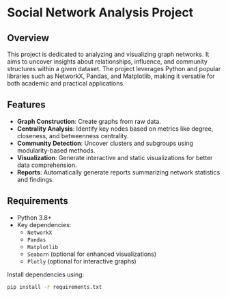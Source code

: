 # Social Network Analysis Project

## Overview

This project is dedicated to analyzing and visualizing graph networks. It aims to uncover insights about relationships, influence, and community structures within a given dataset. The project leverages Python and popular libraries such as NetworkX, Pandas, and Matplotlib, making it versatile for both academic and practical applications.

## Features

- **Graph Construction**: Create graphs from raw data.
- **Centrality Analysis**: Identify key nodes based on metrics like degree, closeness, and betweenness centrality.
- **Community Detection**: Uncover clusters and subgroups using modularity-based methods.
- **Visualization**: Generate interactive and static visualizations for better data comprehension.
- **Reports**: Automatically generate reports summarizing network statistics and findings.

## Requirements

- Python 3.8+
- Key dependencies:
  - `NetworkX`
  - `Pandas`
  - `Matplotlib`
  - `Seaborn` (optional for enhanced visualizations)
  - `Plotly` (optional for interactive graphs)

Install dependencies using:

```bash
pip install -r requirements.txt

